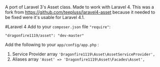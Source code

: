 A port of Laravel 3's Asset class. Made to work with Laravel 4. This was a fork from <https://github.com/teepluss/laravel4-asset> because it needed to be fixed were it's usable for Laravel 4.1.

#Laravel 4
Add to your ``composer.json`` file ``"require"``:

```
"dragonfire1119/asset": "dev-master"
```

Add the following to your ``app/config/app.php`` :

1. Service Provider array ``'Dragonfire1119\Asset\AssetServiceProvider',``
2. Aliases array ``'Asset' => 'Dragonfire1119\Asset\Facades\Asset',``
